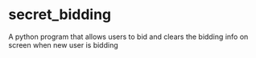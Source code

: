 # secret_bidding
A python program that allows users to bid and clears the bidding info on screen when new user is bidding
